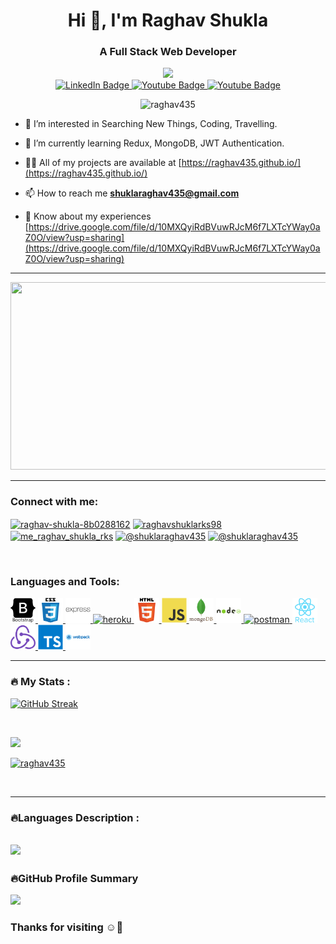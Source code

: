 <h1 align="center">Hi 👋, I'm Raghav Shukla</h1>
<h3 align="center">A Full Stack Web Developer</h3>

<div id="header" align="center">
  <img src="https://media.giphy.com/media/M9gbBd9nbDrOTu1Mqx/giphy.gif" width="100"/>
</div>
<div align="center" id="badges">
  <a href="https://www.linkedin.com/in/raghav-shukla-8b0288162/">
    <img src="https://img.shields.io/badge/LinkedIn-blue?style=for-the-badge&logo=linkedin&logoColor=white" alt="LinkedIn Badge"/>
  </a>
  <a href="https://studio.youtube.com/channel/UCVn_xVhbbnCpmLRQ4Cc9pMg">
    <img src="https://img.shields.io/badge/YouTube-red?style=for-the-badge&logo=youtube&logoColor=white" alt="Youtube Badge"/>
  </a>
  <a href="https://instagram.com/me_raghav_shukla_rks">
    <img src="https://img.shields.io/badge/Instagram-green?style=for-the-badge&logo=youtube&logoColor=white" alt="Youtube Badge"/>
  </a>
</div>
<p align="center"> <img src="https://komarev.com/ghpvc/?username=raghav435&label=Profile%20views&color=0e75b6&style=flat" alt="raghav435" /> </p>

- 👀 I’m interested in Searching New Things, Coding, Travelling.

- 🌱 I’m currently learning Redux, MongoDB, JWT Authentication.

- 👨‍💻 All of my projects are available at [https://raghav435.github.io/](https://raghav435.github.io/)

- 📫 How to reach me **shuklaraghav435@gmail.com**

- 📄 Know about my experiences [https://drive.google.com/file/d/10MXQyiRdBVuwRJcM6f7LXTcYWay0aZ0O/view?usp=sharing](https://drive.google.com/file/d/10MXQyiRdBVuwRJcM6f7LXTcYWay0aZ0O/view?usp=sharing)



---

<div align="center">
  <img src="https://media.giphy.com/media/dWesBcTLavkZuG35MI/giphy.gif" width="600" height="300"/>
</div>

---

<h3 align="left">Connect with me:</h3>
<p align="left">
<a href="https://linkedin.com/in/raghav-shukla-8b0288162" target="blank"><img align="center" src="https://raw.githubusercontent.com/rahuldkjain/github-profile-readme-generator/master/src/images/icons/Social/linked-in-alt.svg" alt="raghav-shukla-8b0288162" height="30" width="40" /></a>
<a href="https://codesandbox.com/raghavshuklarks98" target="blank"><img align="center" src="https://raw.githubusercontent.com/rahuldkjain/github-profile-readme-generator/master/src/images/icons/Social/codesandbox.svg" alt="raghavshuklarks98" height="30" width="40" /></a>
<a href="https://instagram.com/me_raghav_shukla_rks" target="blank"><img align="center" src="https://raw.githubusercontent.com/rahuldkjain/github-profile-readme-generator/master/src/images/icons/Social/instagram.svg" alt="me_raghav_shukla_rks" height="30" width="40" /></a>
<a href="https://medium.com/@shuklaraghav435" target="blank"><img align="center" src="https://raw.githubusercontent.com/rahuldkjain/github-profile-readme-generator/master/src/images/icons/Social/medium.svg" alt="@shuklaraghav435" height="30" width="40" /></a>
<a href="https://www.hackerrank.com/@shuklaraghav435" target="blank"><img align="center" src="https://raw.githubusercontent.com/rahuldkjain/github-profile-readme-generator/master/src/images/icons/Social/hackerrank.svg" alt="@shuklaraghav435" height="30" width="40" /></a>
</p>
 <br />


<h3 align="left">Languages and Tools:</h3>
<p align="left"> <a href="https://getbootstrap.com" target="_blank" rel="noreferrer"> <img src="https://raw.githubusercontent.com/devicons/devicon/master/icons/bootstrap/bootstrap-plain-wordmark.svg" alt="bootstrap" width="40" height="40"/> </a> <a href="https://www.w3schools.com/css/" target="_blank" rel="noreferrer"> <img src="https://raw.githubusercontent.com/devicons/devicon/master/icons/css3/css3-original-wordmark.svg" alt="css3" width="40" height="40"/> </a> <a href="https://expressjs.com" target="_blank" rel="noreferrer"> <img src="https://raw.githubusercontent.com/devicons/devicon/master/icons/express/express-original-wordmark.svg" alt="express" width="40" height="40"/> </a> <a href="https://heroku.com" target="_blank" rel="noreferrer"> <img src="https://www.vectorlogo.zone/logos/heroku/heroku-icon.svg" alt="heroku" width="40" height="40"/> </a> <a href="https://www.w3.org/html/" target="_blank" rel="noreferrer"> <img src="https://raw.githubusercontent.com/devicons/devicon/master/icons/html5/html5-original-wordmark.svg" alt="html5" width="40" height="40"/> </a> <a href="https://developer.mozilla.org/en-US/docs/Web/JavaScript" target="_blank" rel="noreferrer"> <img src="https://raw.githubusercontent.com/devicons/devicon/master/icons/javascript/javascript-original.svg" alt="javascript" width="40" height="40"/> </a> <a href="https://www.mongodb.com/" target="_blank" rel="noreferrer"> <img src="https://raw.githubusercontent.com/devicons/devicon/master/icons/mongodb/mongodb-original-wordmark.svg" alt="mongodb" width="40" height="40"/> </a> <a href="https://nodejs.org" target="_blank" rel="noreferrer"> <img src="https://raw.githubusercontent.com/devicons/devicon/master/icons/nodejs/nodejs-original-wordmark.svg" alt="nodejs" width="40" height="40"/> </a> <a href="https://postman.com" target="_blank" rel="noreferrer"> <img src="https://www.vectorlogo.zone/logos/getpostman/getpostman-icon.svg" alt="postman" width="40" height="40"/> </a> <a href="https://reactjs.org/" target="_blank" rel="noreferrer"> <img src="https://raw.githubusercontent.com/devicons/devicon/master/icons/react/react-original-wordmark.svg" alt="react" width="40" height="40"/> </a> <a href="https://redux.js.org" target="_blank" rel="noreferrer"> <img src="https://raw.githubusercontent.com/devicons/devicon/master/icons/redux/redux-original.svg" alt="redux" width="40" height="40"/> </a> <a href="https://www.typescriptlang.org/" target="_blank" rel="noreferrer"> <img src="https://raw.githubusercontent.com/devicons/devicon/master/icons/typescript/typescript-original.svg" alt="typescript" width="40" height="40"/> </a> <a href="https://webpack.js.org" target="_blank" rel="noreferrer"> <img src="https://raw.githubusercontent.com/devicons/devicon/d00d0969292a6569d45b06d3f350f463a0107b0d/icons/webpack/webpack-original-wordmark.svg" alt="webpack" width="40" height="40"/> </a> </p>

---

### :fire: My Stats :
[![GitHub Streak](https://github-readme-streak-stats.herokuapp.com?user=raghav435&theme=react&hide_border=true)](https://git.io/streak-stats)

 <br />
 
<!-- ![Raghav's GitHub stats](https://github-readme-stats.vercel.app/api?username=raghav435&show_icons=true&theme=radical) -->
![](http://github-profile-summary-cards.vercel.app/api/cards/stats?username=raghav435&theme=moonlight)


<p align="left"> <a href="https://github.com/ryo-ma/github-profile-trophy"><img src="https://github-profile-trophy.vercel.app/?username=raghav435" alt="raghav435" /></a> </p>

 <br />

---

### :fire:Languages Description :
<!-- [![Top Langs](https://github-readme-stats.vercel.app/api/top-langs/?username=Raghav435&layout=compact&theme=vision-friendly-dark)](https://github.com/anuraghazra/github-readme-stats) -->
![](http://github-profile-summary-cards.vercel.app/api/cards/repos-per-language?username=raghav435&theme=moonlight)
---

### :fire:GitHub Profile Summary
![](http://github-profile-summary-cards.vercel.app/api/cards/profile-details?username=raghav435&theme=moonlight)


### Thanks for visiting  ☺️🙏


<!---
Raghav435/Raghav435 is a ✨ special ✨ repository because its `README.md` (this file) appears on your GitHub profile.
You can click the Preview link to take a look at your changes.
--->
